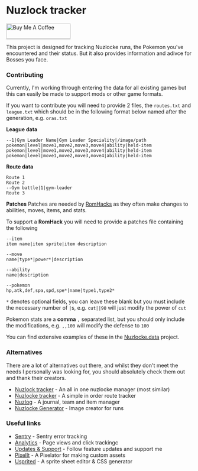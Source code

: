 # Nuzlock tracker

<a href="https://www.buymeacoffee.com/nuzlocketracker" target="_blank">
<img
    src="https://www.buymeacoffee.com/assets/img/custom_images/yellow_img.png" 
    alt="Buy Me A Coffee" 
    style="height: 41px !important;width: 174px !important;box-shadow: 0px 3px 2px 0px rgba(190, 190, 190, 0.5) !important;-webkit-box-shadow: 0px 3px 2px 0px rgba(190, 190, 190, 0.5) !important;" 
/>
</a>

This project is designed for tracking Nuzlocke runs, the Pokemon
you've encountered and their status. But it also provides information
and adivce for Bosses you face. 

### Contributing

Currently, I'm working through entering the data for all existing
games but this can easily be made to support mods or other game
formats.

If you want to contribute you will need to provide 2 files, the
`routes.txt` and `league.txt` which should be in the following format
below named after the generation, e.g. `oras.txt`

**League data**
```
--1|Gym Leader Name|Gym Leader Speciality|/image/path
pokemon|level|move1,move2,move3,move4|ability|held-item
pokemon|level|move1,move2,move3,move4|ability|held-item
pokemon|level|move1,move2,move3,move4|ability|held-item
```

**Route data**
```
Route 1
Route 2
--Gym battle|1|gym-leader
Route 3
```

**Patches**
Patches are needed by
[RomHacks](https://en.wikipedia.org/wiki/ROM_Hacking) as they often
make changes to abilities, moves, items, and stats.

To support a **RomHack** you will need to provide a patches file containing the following

```
--item
item name|item sprite|item description

--move
name|type*|power*|description 

--ability
name|description

--pokemon
hp,atk,def,spa,spd,spe*|name|type1,type2*
```

`*` denotes optional fields, you can leave these blank but you must
include the necessary number of `|`s, e.g. `cut||90` will just modify
the power of `cut`

Pokemon stats are a **comma** `,` separated list, but you should only
include the modifications, e.g. `,,100` will modify the defense to
`100`

You can find extensive examples of these in the [Nuzlocke.data](https://github.com/domtronn/nuzlocke.data) project.


### Alternatives

There are a lot of alternatives out there, and whilst they don't meet
the needs I personally was looking for, you should absolutely check
them out and thank their creators.

- [Nuzlock tracker](https://nuzlocke.netlify.app/) - An all in one nuzlocke manager (most similar) 
- [Nuzlocke tracker](https://ashenfactory.github.io/nuzlocke-tracker/) - A simple in order route tracker
- [Nuzlog](https://techyfatih.github.io/Nuzlog/) - A journal, team and item manager
- [Nuzlocke Generator](https://nuzlocke-generator.herokuapp.com/) - Image creator for runs 

### Useful links

- [Sentry](https://sentry.io/organizations/nuzlocke-tracker/issues/?project=6109144) - Sentry error tracking
- [Analytics](https://nuzlocke-analytics.vercel.app/) - Page views and click trackingc
- [Updates & Support](https://www.buymeacoffee.com/dashboard) - Follow feature updates and support me
- [PixelIt](https://giventofly.github.io/pixelit/#tryit) - A Pixelator for making custom assets
- [Usprited](https://github.com/linuxenko/usprited) - A sprite sheet editor & CSS generator
